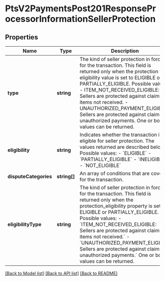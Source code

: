 # PtsV2PaymentsPost201ResponseProcessorInformationSellerProtection

## Properties
Name | Type | Description | Notes
------------ | ------------- | ------------- | -------------
**type** | **string** | The kind of seller protection in force for the transaction. This field is returned only when the protection eligibility value is set to ELIGIBLE or PARTIALLY_ELIGIBLE. Possible values - ITEM_NOT_RECEIVED_ELIGIBLE: Sellers are protected against claims for items not received. - UNAUTHORIZED_PAYMENT_ELIGIBLE: Sellers are protected against claims for unauthorized payments. One or both values can be returned. | [optional] 
**eligibility** | **string** | Indicates whether the transaction is eligible for seller protection. The values returned are described below. Possible values: - &#x60;ELIGIBLE&#x60; - &#x60;PARTIALLY_ELIGIBLE&#x60; - &#x60;INELIGIBLE&#x60; - &#x60;NOT_ELIGIBLE&#x60; | [optional] 
**disputeCategories** | **string[]** | An array of conditions that are covered for the transaction. | [optional] 
**eligibilityType** | **string** | The kind of seller protection in force for the transaction. This field is returned only when the protection_eligibility property is set to ELIGIBLE or PARTIALLY_ELIGIBLE. Possible values: - &#x60;ITEM_NOT_RECEIVED_ELIGIBLE: Sellers are protected against claims for items not received.&#x60; - &#x60;UNAUTHORIZED_PAYMENT_ELIGIBLE: Sellers are protected against claims for unauthorized payments.&#x60; One or both values can be returned. | [optional] 

[[Back to Model list]](../README.md#documentation-for-models) [[Back to API list]](../README.md#documentation-for-api-endpoints) [[Back to README]](../README.md)


